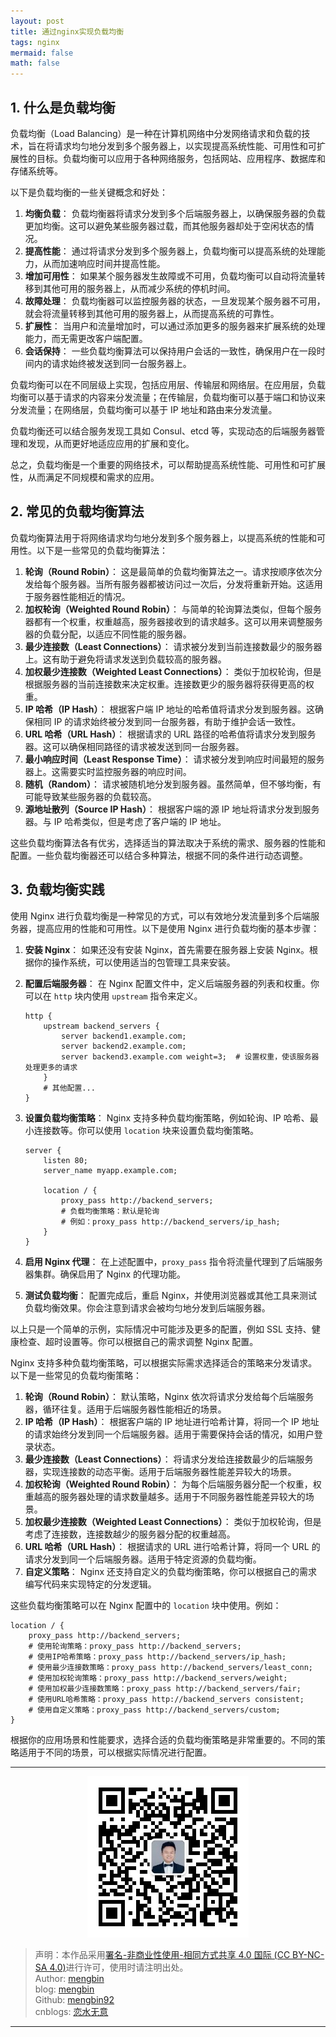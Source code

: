 ```yaml
---
layout: post
title: 通过nginx实现负载均衡
tags: nginx 
mermaid: false
math: false
---    
```


## 1. 什么是负载均衡  

负载均衡（Load Balancing）是一种在计算机网络中分发网络请求和负载的技术，旨在将请求均匀地分发到多个服务器上，以实现提高系统性能、可用性和可扩展性的目标。负载均衡可以应用于各种网络服务，包括网站、应用程序、数据库和存储系统等。

以下是负载均衡的一些关键概念和好处：

1. **均衡负载**： 负载均衡器将请求分发到多个后端服务器上，以确保服务器的负载更加均衡。这可以避免某些服务器过载，而其他服务器却处于空闲状态的情况。
2. **提高性能**： 通过将请求分发到多个服务器上，负载均衡可以提高系统的处理能力，从而加速响应时间并提高性能。
3. **增加可用性**： 如果某个服务器发生故障或不可用，负载均衡可以自动将流量转移到其他可用的服务器上，从而减少系统的停机时间。
4. **故障处理**： 负载均衡器可以监控服务器的状态，一旦发现某个服务器不可用，就会将流量转移到其他可用的服务器上，从而提高系统的可靠性。
5. **扩展性**： 当用户和流量增加时，可以通过添加更多的服务器来扩展系统的处理能力，而无需更改客户端配置。
6. **会话保持**： 一些负载均衡算法可以保持用户会话的一致性，确保用户在一段时间内的请求始终被发送到同一台服务器上。

负载均衡可以在不同层级上实现，包括应用层、传输层和网络层。在应用层，负载均衡可以基于请求的内容来分发流量；在传输层，负载均衡可以基于端口和协议来分发流量；在网络层，负载均衡可以基于 IP 地址和路由来分发流量。

负载均衡还可以结合服务发现工具如 Consul、etcd 等，实现动态的后端服务器管理和发现，从而更好地适应应用的扩展和变化。

总之，负载均衡是一个重要的网络技术，可以帮助提高系统性能、可用性和可扩展性，从而满足不同规模和需求的应用。  

## 2. 常见的负载均衡算法  

负载均衡算法用于将网络请求均匀地分发到多个服务器上，以提高系统的性能和可用性。以下是一些常见的负载均衡算法：

1. **轮询（Round Robin）**： 这是最简单的负载均衡算法之一。请求按顺序依次分发给每个服务器。当所有服务器都被访问过一次后，分发将重新开始。这适用于服务器性能相近的情况。
2. **加权轮询（Weighted Round Robin）**： 与简单的轮询算法类似，但每个服务器都有一个权重，权重越高，服务器接收到的请求越多。这可以用来调整服务器的负载分配，以适应不同性能的服务器。
3. **最少连接数（Least Connections）**： 请求被分发到当前连接数最少的服务器上。这有助于避免将请求发送到负载较高的服务器。
4. **加权最少连接数（Weighted Least Connections）**： 类似于加权轮询，但是根据服务器的当前连接数来决定权重。连接数更少的服务器将获得更高的权重。
5. **IP 哈希（IP Hash）**： 根据客户端 IP 地址的哈希值将请求分发到服务器。这确保相同 IP 的请求始终被分发到同一台服务器，有助于维护会话一致性。
6. **URL 哈希（URL Hash）**： 根据请求的 URL 路径的哈希值将请求分发到服务器。这可以确保相同路径的请求被发送到同一台服务器。
7. **最小响应时间（Least Response Time）**： 请求被分发到响应时间最短的服务器上。这需要实时监控服务器的响应时间。
8. **随机（Random）**： 请求被随机地分发到服务器。虽然简单，但不够均衡，有可能导致某些服务器的负载较高。
9. **源地址散列（Source IP Hash）**： 根据客户端的源 IP 地址将请求分发到服务器。与 IP 哈希类似，但是考虑了客户端的 IP 地址。

这些负载均衡算法各有优劣，选择适当的算法取决于系统的需求、服务器的性能和配置。一些负载均衡器还可以结合多种算法，根据不同的条件进行动态调整。  

## 3. 负载均衡实践  

使用 Nginx 进行负载均衡是一种常见的方式，可以有效地分发流量到多个后端服务器，提高应用的性能和可用性。以下是使用 Nginx 进行负载均衡的基本步骤：

1. **安装 Nginx**： 如果还没有安装 Nginx，首先需要在服务器上安装 Nginx。根据你的操作系统，可以使用适当的包管理工具来安装。
2. **配置后端服务器**： 在 Nginx 配置文件中，定义后端服务器的列表和权重。你可以在 `http` 块内使用 `upstream` 指令来定义。

   ```nginx
   http {
       upstream backend_servers {
           server backend1.example.com;
           server backend2.example.com;
           server backend3.example.com weight=3;  # 设置权重，使该服务器处理更多的请求
       }
       # 其他配置...
   }
   ```

3. **设置负载均衡策略**： Nginx 支持多种负载均衡策略，例如轮询、IP 哈希、最小连接数等。你可以使用 `location` 块来设置负载均衡策略。

   ```nginx
   server {
       listen 80;
       server_name myapp.example.com;

       location / {
           proxy_pass http://backend_servers;
           # 负载均衡策略：默认是轮询
           # 例如：proxy_pass http://backend_servers/ip_hash;
       }
   }
   ```

4. **启用 Nginx 代理**： 在上述配置中，`proxy_pass` 指令将流量代理到了后端服务器集群。确保启用了 Nginx 的代理功能。
5. **测试负载均衡**： 配置完成后，重启 Nginx，并使用浏览器或其他工具来测试负载均衡效果。你会注意到请求会被均匀地分发到后端服务器。

以上只是一个简单的示例，实际情况中可能涉及更多的配置，例如 SSL 支持、健康检查、超时设置等。你可以根据自己的需求调整 Nginx 配置。  

Nginx 支持多种负载均衡策略，可以根据实际需求选择适合的策略来分发请求。以下是一些常见的负载均衡策略：

1. **轮询（Round Robin）**： 默认策略，Nginx 依次将请求分发给每个后端服务器，循环往复。适用于后端服务器性能相近的场景。
2. **IP 哈希（IP Hash）**： 根据客户端的 IP 地址进行哈希计算，将同一个 IP 地址的请求始终分发到同一个后端服务器。适用于需要保持会话的情况，如用户登录状态。
3. **最少连接数（Least Connections）**： 将请求分发给连接数最少的后端服务器，实现连接数的动态平衡。适用于后端服务器性能差异较大的场景。
4. **加权轮询（Weighted Round Robin）**： 为每个后端服务器分配一个权重，权重越高的服务器处理的请求数量越多。适用于不同服务器性能差异较大的场景。
5. **加权最少连接数（Weighted Least Connections）**： 类似于加权轮询，但是考虑了连接数，连接数越少的服务器分配的权重越高。
6. **URL 哈希（URL Hash）**： 根据请求的 URL 进行哈希计算，将同一个 URL 的请求分发到同一个后端服务器。适用于特定资源的负载均衡。
7. **自定义策略**： Nginx 还支持自定义的负载均衡策略，你可以根据自己的需求编写代码来实现特定的分发逻辑。

这些负载均衡策略可以在 Nginx 配置中的 `location` 块中使用。例如：

```nginx
location / {
    proxy_pass http://backend_servers;
    # 使用轮询策略：proxy_pass http://backend_servers;
    # 使用IP哈希策略：proxy_pass http://backend_servers/ip_hash;
    # 使用最少连接数策略：proxy_pass http://backend_servers/least_conn;
    # 使用加权轮询策略：proxy_pass http://backend_servers/weight;
    # 使用加权最少连接数策略：proxy_pass http://backend_servers/fair;
    # 使用URL哈希策略：proxy_pass http://backend_servers consistent;
    # 使用自定义策略：proxy_pass http://backend_servers/custom;
}
```

根据你的应用场景和性能要求，选择合适的负载均衡策略是非常重要的。不同的策略适用于不同的场景，可以根据实际情况进行配置。  

---

<div align="center">
  <img src="../img/qrcode_wechat.jpg" alt="孟斯特">
</div>

> 声明：本作品采用[署名-非商业性使用-相同方式共享 4.0 国际 (CC BY-NC-SA 4.0)](https://creativecommons.org/licenses/by-nc-sa/4.0/deed.zh)进行许可，使用时请注明出处。  
> Author: [mengbin](mengbin1992@outlook.com)  
> blog: [mengbin](https://mengbin.top)  
> Github: [mengbin92](https://mengbin92.github.io/)  
> cnblogs: [恋水无意](https://www.cnblogs.com/lianshuiwuyi/)  

---
